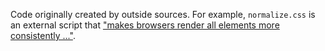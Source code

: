 Code originally created by outside sources. For example, `normalize.css` is
an external script that ["makes browsers render all elements more
consistently ..."][normalize].

[normalize]: https://necolas.github.io/normalize.css/
